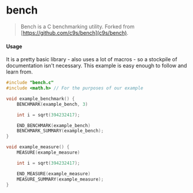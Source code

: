 bench
=====

> Bench is a C benchmarking utility. Forked from [https://github.com/c9s/bench](c9s/bench).

#### Usage
It is a pretty basic library - also uses a lot of macros - so a stockpile of documentation isn't necessary. This example is easy enough to follow and learn from.
```c
#include "bench.c"
#include <math.h> // For the purposes of our example

void example_benchmark() {
    BENCHMARK(example_bench, 3)

    int i = sqrt(394232417);

    END_BENCHMARK(example_bench)
    BENCHMARK_SUMMARY(example_bench);
}

void example_measure() {
    MEASURE(example_measure)

    int i = sqrt(394232417);

    END_MEASURE(example_measure)
    MEASURE_SUMMARY(example_measure);
}
```